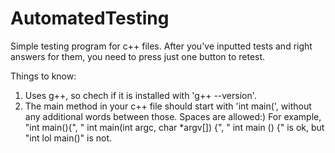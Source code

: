 # AutomatedTesting

Simple testing program for c++ files. After you've inputted tests and right answers for them, you need to press just one button to retest.

Things to know:
1. Uses g++, so chech if it is installed with 'g++ --version'.
2. The main method in your c++ file should start with 'int main(', without any additional words between those. Spaces are allowed:)
   For example, "int main(){", 
                 "    int  main(int argc,  char     \*argv[]) {",
                 " int main () {" 
                 is ok, but "int lol main()" is not.
